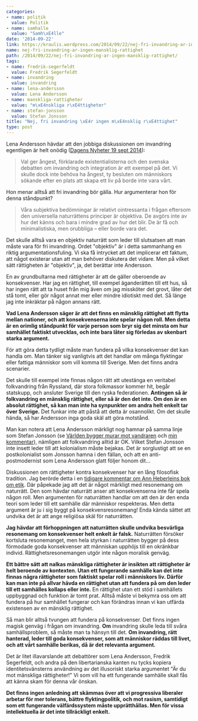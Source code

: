```yaml
---
categories:
- name: politik
  value: Politik
- name: samhalle
  value: "Samh\xE4lle"
date: '2014-09-22'
link: https://kraulis.wordpress.com/2014/09/22/nej-fri-invandring-ar-ingen-mansklig-rattighet/
name: nej-fri-invandring-ar-ingen-mansklig-rattighet
path: /2014/09/22/nej-fri-invandring-ar-ingen-mansklig-rattighet/
tags:
- name: fredrik-segerfeldt
  value: Fredrik Segerfeldt
- name: invandring
  value: invandring
- name: lena-andersson
  value: Lena Andersson
- name: manskliga-rattigheter
  value: "m\xE4nskliga r\xE4ttigheter"
- name: stefan-jonsson
  value: Stefan Jonsson
title: "Nej, fri invandring \xE4r ingen m\xE4nsklig r\xE4ttighet"
type: post
---
```

Lena Andersson hävdar att den jobbiga diskussionen om invandring egentligen är helt onödig ([Dagens Nyheter 19 sept 2014](http://www.dn.se/ledare/kolumner/i-princip-odelbart/)):

> Val ger ångest, förklarade existentialisterna och den svenska debatten om invandring och integration är ett exempel på det. Vi skulle dock inte behöva ha ångest, ty besluten om människors sökande efter en plats att skapa ett liv på borde inte vara vårt.

Hon menar alltså att fri invandring bör gälla. Hur argumenterar hon för denna ståndpunkt?

> Våra subjektiva bedömningar är relativt ointressanta i frågan eftersom den universella naturrättens principer är objektiva. De avgörs inte av hur det känns och bara i mindre grad av hur det blir. De är få och minimalistiska, men orubbliga – eller borde vara det.



Det skulle alltså vara en objektiv naturrätt som leder till slutsatsen att man måste vara för fri invandring. Ordet "objektiv" är i detta sammanhang en riktig argumentationsfuling. Vi ska få intrycket att det implicerar ett faktum, att något existerar utan att man behöver diskutera det vidare. Men på vilket sätt rättigheten är "objektiv", ja, det berättar inte Andersson.

En av grundbultarna med rättigheter är att de gäller oberoende av konsekvenser. Har jag en rättighet, till exempel äganderätten till ett hus, så har ingen rätt att ta huset från mig även om jag missköter det grovt, låter det stå tomt, eller gör något annat mer eller mindre idiotiskt med det. Så länge jag inte inkräktar på någon annans rätt.

**Vad Lena Andersson säger är att det finns en mänsklig rättighet att flytta mellan nationer, och att konsekvenserna inte spelar någon roll. Men detta är en orimlig ståndpunkt för varje person som bryr sig det minsta om hur samhället faktiskt utvecklas, och inte bara låter sig förledas av skenbart starka argument.**

För att göra detta tydligt måste man fundera på vilka konsekvenser det kan handla om. Man tänker sig vanligtvis att det handlar om många flyktingar eller fattiga människor som vill komma till Sverige. Men det finns andra scenarier.

Det skulle till exempel inte finnas någon rätt att utestänga en veritabel folkvandring från Ryssland, där stora folkmassor kommer hit, begår statskupp, och ansluter Sverige till den ryska federationen. **Antingen så är folkvandring en mänsklig rättighet, eller så är den det inte. Om den är en absolut rättighet, så kan man inte ha synpunkter om andra helt enkelt tar över Sverige.** Det funkar inte att påstå att detta är osannolikt. Om det skulle hända, så har Andersson inga goda skäl att göra motstånd.

Man kan notera att Lena Andersson märkligt nog hamnar på samma linje som Stefan Jonsson (se [Världen bygger murar mot vandraren](http://www.dn.se/kultur-noje/kulturdebatt/varlden-bygger-murar-mot-vandraren/) och [min kommentar](/2014/09/07/verkligheten-vad-ar-det-for-nagot/)), nämligen att folkvandring alltid är OK. Vilket Stefan Jonsson inte insett leder till att kolonialism måste bejakas. Det är sorglustigt att se en postkolonialist som Jonsson hamna i den fällan, och att en anti-postmodernist som Lena Andersson glatt följer honom dit...

Diskussionen om rättigheter kontra konsekvenser har en lång filosofisk tradition. Jag berörde detta i en [tidigare kommentar om Ann Heberleins bok om etik](/2014/08/13/ann-heberlein-etik-en-introduktion-med-brister/). Där påpekade jag att det är något märkligt med resonemang om naturrätt. Den som hävdar naturrätt anser att konsekvenserna inte får spela någon roll. Men argumenten för naturrätten handlar om att den är den enda teori som leder till ett samhälle där människor respekteras. Men detta argument är ju i sig byggt på konsekvensresonemang! Enda kända sättet att undvika det är att ange religiösa skäl för naturrätten.

**Jag hävdar att förhoppningen att naturrätten skulle undvika besvärliga resonemang om konsekvenser helt enkelt är falsk.** Naturrätten försöker kortsluta resonemanget, men hela styrkan i naturrätten bygger på dess förmodade goda konsekvenser att människan upphöjs till en okränkbar individ. Rättighetsresonemangen utgör inte någon moralisk genväg.

**Ett bättre sätt att nalkas mänskliga rättigheter är insikten att rättigheter är helt beroende av kontexten. Utan ett fungerande samhälle kan det inte finnas några rättigheter som faktiskt spelar roll i människors liv. Därför kan man inte på allvar hävda en rättighet utan att fundera på om den leder till ett samhälles kollaps eller inte.** En rättighet utan ett stöd i samhällets uppbyggnad och funktion är tomt prat. Alltså måste vi bekymra oss om att fundera på hur samhället fungerar och kan förändras innan vi kan utfärda existensen av en mänsklig rättighet.

Så man blir alltså tvungen att fundera på konsekvenser. Det finns ingen magisk genväg i frågan om invandring. **Om** invandring skulle leda till svåra samhällsproblem, så måste man ta hänsyn till det. **Om invandring, rätt hanterad, leder till goda konsekvenser, som att människor räddas till livet, och att vårt samhälle berikas, då är det relevanta argument.**

Det är litet illavarslande att debattörer som Lena Andersson, Fredrik Segerfeldt, och andra på den libertarianska kanten nu tycks kopiera identitetsvänsterns användning av det illusoriskt starka argumentet "Är du mot mänskliga rättigheter!" Vi som vill ha ett fungerande samhälle skall fås att känna skam för denna vår önskan.

**Det finns ingen anledning att skämmas över att vi progressiva liberaler arbetar för mer tolerans, bättre flyktingpolitik, och mot rasism, samtidigt som ett fungerande välfärdssystem måste upprätthållas. Men för vissa intellektuella är det inte tillräckligt enkelt.**

